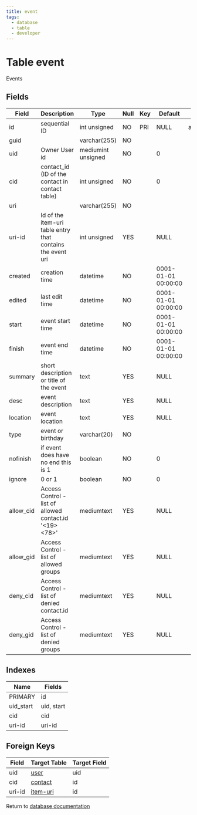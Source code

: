 ```yaml
---
title: event
tags:
  - database
  - table
  - developer
---
```

# Table event

Events

## Fields

| Field     | Description                                                | Type               | Null | Key | Default             | Extra          |
| --------- | ---------------------------------------------------------- | ------------------ | ---- | --- | ------------------- | -------------- |
| id        | sequential ID                                              | int unsigned       | NO   | PRI | NULL                | auto_increment |
| guid      |                                                            | varchar(255)       | NO   |     |                     |                |
| uid       | Owner User id                                              | mediumint unsigned | NO   |     | 0                   |                |
| cid       | contact_id (ID of the contact in contact table)            | int unsigned       | NO   |     | 0                   |                |
| uri       |                                                            | varchar(255)       | NO   |     |                     |                |
| uri-id    | Id of the item-uri table entry that contains the event uri | int unsigned       | YES  |     | NULL                |                |
| created   | creation time                                              | datetime           | NO   |     | 0001-01-01 00:00:00 |                |
| edited    | last edit time                                             | datetime           | NO   |     | 0001-01-01 00:00:00 |                |
| start     | event start time                                           | datetime           | NO   |     | 0001-01-01 00:00:00 |                |
| finish    | event end time                                             | datetime           | NO   |     | 0001-01-01 00:00:00 |                |
| summary   | short description or title of the event                    | text               | YES  |     | NULL                |                |
| desc      | event description                                          | text               | YES  |     | NULL                |                |
| location  | event location                                             | text               | YES  |     | NULL                |                |
| type      | event or birthday                                          | varchar(20)        | NO   |     |                     |                |
| nofinish  | if event does have no end this is 1                        | boolean            | NO   |     | 0                   |                |
| ignore    | 0 or 1                                                     | boolean            | NO   |     | 0                   |                |
| allow_cid | Access Control - list of allowed contact.id '<19><78>'     | mediumtext         | YES  |     | NULL                |                |
| allow_gid | Access Control - list of allowed groups                    | mediumtext         | YES  |     | NULL                |                |
| deny_cid  | Access Control - list of denied contact.id                 | mediumtext         | YES  |     | NULL                |                |
| deny_gid  | Access Control - list of denied groups                     | mediumtext         | YES  |     | NULL                |                |

## Indexes

| Name      | Fields     |
| --------- | ---------- |
| PRIMARY   | id         |
| uid_start | uid, start |
| cid       | cid        |
| uri-id    | uri-id     |

## Foreign Keys

| Field  | Target Table                           | Target Field |
| ------ | -------------------------------------- | ------------ |
| uid    | [user](/spec/database/db_user)         | uid          |
| cid    | [contact](/spec/database/db_contact)   | id           |
| uri-id | [item-uri](/spec/database/db_item-uri) | id           |

Return to [database documentation](/spec/database/)
